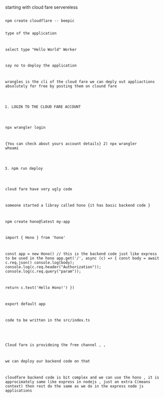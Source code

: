 starting with cloud fare servereless 

<Code in terminal>
npm create cloudflare -- beepic

type of the application
 
 select 
   type "Hello World" Worker

   say no to deploy the application




wrangles is the cli of the cloud fare 
we can deply out appliactions absolutely for free by posting them on clound fare 

1) LOGIN TO THE CLOUD FARE ACCOUNT  

npx wrangler login


{You can check about yours account details}
 2)    npx wrangler whoami

3) npm run deploy

cloud fare have very ugly code 

someone started a libray called hono
{it has basic backend code }

 npm create hono@latest my-app

import { Hono } from 'hono'

const app = new Hono()
 // this is the backend code just like express to be used in the hono
app.get('/', async (c) => {
  const body = await c.req.json()
  console.log(body);
  console.log(c.req.header("Authorization"));
  console.log(c.req.query("param"));

  return c.text('Hello Hono!')
})

export default app

code to be written in the src/index.ts


<Point to be remembered>

Cloud fare is provideing the free channel , ,

we can deploy our backend code on that 

cloudfare backend code is bit complex 
and we can use the hono , 
 it is approcimately same like express in nodejs , just an extra 
 C(means context) then rest do the same as we do in the express node js applications

 